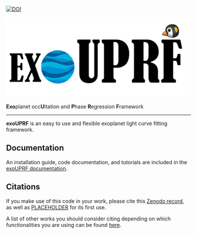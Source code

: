 [![DOI](https://zenodo.org/badge/802065450.svg)](https://zenodo.org/doi/10.5281/zenodo.12628066)

<p align="center">
  <img width = "600" src="./docs/figures/logo.png"/>
</p>

**Exo**planet occ**U**ltation and **P**hase **R**egression **F**ramework
___


**exoUPRF** is an easy to use and flexible exoplanet light curve fitting framework.

## Documentation
An installation guide, code documentation, and tutorials are included in the [exoUPRF documentation](https://exouprf.readthedocs.io/en/latest/index.html).

## Citations
If you make use of this code in your work, please cite this [Zenodo record](https://zenodo.org/records/12628067), as well as [PLACEHOLDER]() for its first use.  

A list of other works you should consider citing depending on which functionalities you are using can be found [here](https://exouprf.readthedocs.io/en/latest/content/citations.html).